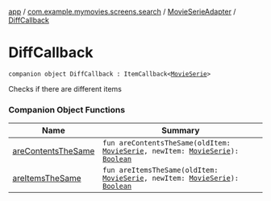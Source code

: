 [app](../../../index.md) / [com.example.mymovies.screens.search](../../index.md) / [MovieSerieAdapter](../index.md) / [DiffCallback](./index.md)

# DiffCallback

`companion object DiffCallback : ItemCallback<`[`MovieSerie`](../../../com.example.mymovies.models/-movie-serie/index.md)`>`

Checks if there are different items

### Companion Object Functions

| Name | Summary |
|---|---|
| [areContentsTheSame](are-contents-the-same.md) | `fun areContentsTheSame(oldItem: `[`MovieSerie`](../../../com.example.mymovies.models/-movie-serie/index.md)`, newItem: `[`MovieSerie`](../../../com.example.mymovies.models/-movie-serie/index.md)`): `[`Boolean`](https://kotlinlang.org/api/latest/jvm/stdlib/kotlin/-boolean/index.html) |
| [areItemsTheSame](are-items-the-same.md) | `fun areItemsTheSame(oldItem: `[`MovieSerie`](../../../com.example.mymovies.models/-movie-serie/index.md)`, newItem: `[`MovieSerie`](../../../com.example.mymovies.models/-movie-serie/index.md)`): `[`Boolean`](https://kotlinlang.org/api/latest/jvm/stdlib/kotlin/-boolean/index.html) |

